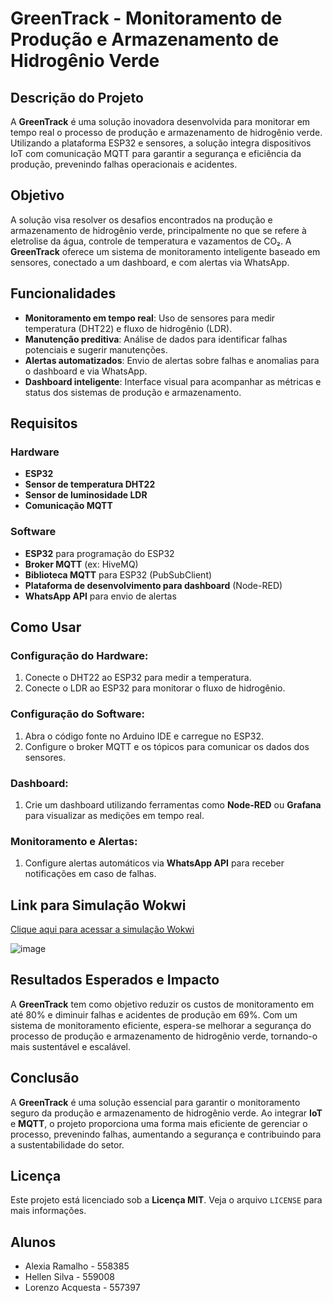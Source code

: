 # GreenTrack - Monitoramento de Produção e Armazenamento de Hidrogênio Verde

## Descrição do Projeto
A **GreenTrack** é uma solução inovadora desenvolvida para monitorar em tempo real o processo de produção e armazenamento de hidrogênio verde. Utilizando a plataforma ESP32 e sensores, a solução integra dispositivos IoT com comunicação MQTT para garantir a segurança e eficiência da produção, prevenindo falhas operacionais e acidentes.

## Objetivo
A solução visa resolver os desafios encontrados na produção e armazenamento de hidrogênio verde, principalmente no que se refere à eletrolise da água, controle de temperatura e vazamentos de CO₂. A **GreenTrack** oferece um sistema de monitoramento inteligente baseado em sensores, conectado a um dashboard, e com alertas via WhatsApp.


## Funcionalidades
- **Monitoramento em tempo real**: Uso de sensores para medir temperatura (DHT22) e fluxo de hidrogênio (LDR).
- **Manutenção preditiva**: Análise de dados para identificar falhas potenciais e sugerir manutenções.
- **Alertas automatizados**: Envio de alertas sobre falhas e anomalias para o dashboard e via WhatsApp.
- **Dashboard inteligente**: Interface visual para acompanhar as métricas e status dos sistemas de produção e armazenamento.


## Requisitos

### Hardware
- **ESP32**
- **Sensor de temperatura DHT22**
- **Sensor de luminosidade LDR**
- **Comunicação MQTT**

### Software
- **ESP32** para programação do ESP32
- **Broker MQTT** (ex: HiveMQ)
- **Biblioteca MQTT** para ESP32 (PubSubClient)
- **Plataforma de desenvolvimento para dashboard** (Node-RED)
- **WhatsApp API** para envio de alertas

## Como Usar

### Configuração do Hardware:
1. Conecte o DHT22 ao ESP32 para medir a temperatura.
2. Conecte o LDR ao ESP32 para monitorar o fluxo de hidrogênio.

### Configuração do Software:
1. Abra o código fonte no Arduino IDE e carregue no ESP32.
2. Configure o broker MQTT e os tópicos para comunicar os dados dos sensores.

### Dashboard:
1. Crie um dashboard utilizando ferramentas como **Node-RED** ou **Grafana** para visualizar as medições em tempo real.

### Monitoramento e Alertas:
1. Configure alertas automáticos via **WhatsApp API** para receber notificações em caso de falhas.

## Link para Simulação Wokwi
[Clique aqui para acessar a simulação Wokwi](https://wokwi.com/projects/414748088999110657)

![image](https://github.com/user-attachments/assets/1b5865f0-e46e-4b02-8246-74fb7ee5fc41)


## Resultados Esperados e Impacto
A **GreenTrack** tem como objetivo reduzir os custos de monitoramento em até 80% e diminuir falhas e acidentes de produção em 69%. Com um sistema de monitoramento eficiente, espera-se melhorar a segurança do processo de produção e armazenamento de hidrogênio verde, tornando-o mais sustentável e escalável.

## Conclusão
A **GreenTrack** é uma solução essencial para garantir o monitoramento seguro da produção e armazenamento de hidrogênio verde. Ao integrar **IoT** e **MQTT**, o projeto proporciona uma forma mais eficiente de gerenciar o processo, prevenindo falhas, aumentando a segurança e contribuindo para a sustentabilidade do setor.

## Licença
Este projeto está licenciado sob a **Licença MIT**. Veja o arquivo `LICENSE` para mais informações.

## Alunos
- Alexia Ramalho - 558385
- Hellen Silva - 559008
- Lorenzo Acquesta - 557397
